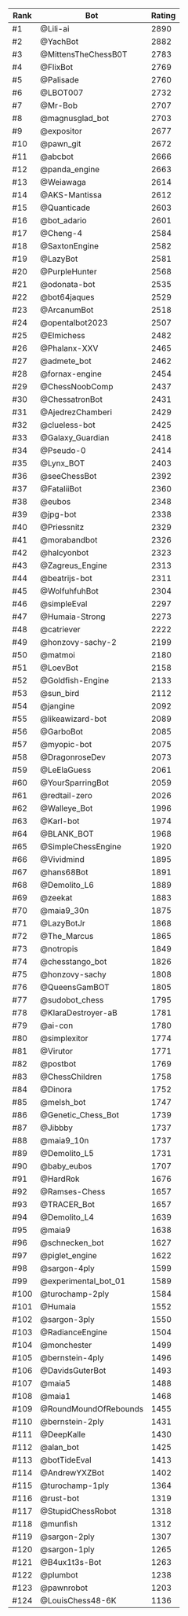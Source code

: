 Rank|Bot|Rating
---|---|---
#1|@Lili-ai|2890
#2|@YachBot|2882
#3|@MittensTheChessB0T|2783
#4|@FlixBot|2769
#5|@Palisade|2760
#6|@LBOT007|2732
#7|@Mr-Bob|2707
#8|@magnusglad_bot|2703
#9|@expositor|2677
#10|@pawn_git|2672
#11|@abcbot|2666
#12|@panda_engine|2663
#13|@Weiawaga|2614
#14|@AKS-Mantissa|2612
#15|@Quanticade|2603
#16|@bot_adario|2601
#17|@Cheng-4|2584
#18|@SaxtonEngine|2582
#19|@LazyBot|2581
#20|@PurpleHunter|2568
#21|@odonata-bot|2535
#22|@bot64jaques|2529
#23|@ArcanumBot|2518
#24|@opentalbot2023|2507
#25|@Elmichess|2482
#26|@Phalanx-XXV|2465
#27|@admete_bot|2462
#28|@fornax-engine|2454
#29|@ChessNoobComp|2437
#30|@ChessatronBot|2431
#31|@AjedrezChamberi|2429
#32|@clueless-bot|2425
#33|@Galaxy_Guardian|2418
#34|@Pseudo-0|2414
#35|@Lynx_BOT|2403
#36|@seeChessBot|2392
#37|@FataliiBot|2360
#38|@eubos|2348
#39|@jpg-bot|2338
#40|@Priessnitz|2329
#41|@morabandbot|2326
#42|@halcyonbot|2323
#43|@Zagreus_Engine|2313
#44|@beatrijs-bot|2311
#45|@WolfuhfuhBot|2304
#46|@simpleEval|2297
#47|@Humaia-Strong|2273
#48|@catriever|2222
#49|@honzovy-sachy-2|2199
#50|@matmoi|2180
#51|@LoevBot|2158
#52|@Goldfish-Engine|2133
#53|@sun_bird|2112
#54|@jangine|2092
#55|@likeawizard-bot|2089
#56|@GarboBot|2085
#57|@myopic-bot|2075
#58|@DragonroseDev|2073
#59|@LeElaGuess|2061
#60|@YourSparringBot|2059
#61|@redtail-zero|2026
#62|@Walleye_Bot|1996
#63|@Karl-bot|1974
#64|@BLANK_BOT|1968
#65|@SimpleChessEngine|1920
#66|@Vividmind|1895
#67|@hans68Bot|1891
#68|@Demolito_L6|1889
#69|@zeekat|1883
#70|@maia9_30n|1875
#71|@LazyBotJr|1868
#72|@The_Marcus|1865
#73|@notropis|1849
#74|@chesstango_bot|1826
#75|@honzovy-sachy|1808
#76|@QueensGamBOT|1805
#77|@sudobot_chess|1795
#78|@KlaraDestroyer-aB|1781
#79|@ai-con|1780
#80|@simplexitor|1774
#81|@Virutor|1771
#82|@postbot|1769
#83|@ChessChildren|1758
#84|@Dinora|1752
#85|@melsh_bot|1747
#86|@Genetic_Chess_Bot|1739
#87|@Jibbby|1737
#88|@maia9_10n|1737
#89|@Demolito_L5|1731
#90|@baby_eubos|1707
#91|@HardRok|1676
#92|@Ramses-Chess|1657
#93|@TRACER_Bot|1657
#94|@Demolito_L4|1639
#95|@maia9|1638
#96|@schnecken_bot|1627
#97|@piglet_engine|1622
#98|@sargon-4ply|1599
#99|@experimental_bot_01|1589
#100|@turochamp-2ply|1584
#101|@Humaia|1552
#102|@sargon-3ply|1550
#103|@RadianceEngine|1504
#104|@monchester|1499
#105|@bernstein-4ply|1496
#106|@DavidsGuterBot|1493
#107|@maia5|1488
#108|@maia1|1468
#109|@RoundMoundOfRebounds|1455
#110|@bernstein-2ply|1431
#111|@DeepKalle|1430
#112|@alan_bot|1425
#113|@botTideEval|1413
#114|@AndrewYXZBot|1402
#115|@turochamp-1ply|1364
#116|@rust-bot|1319
#117|@StupidChessRobot|1318
#118|@munfish|1312
#119|@sargon-2ply|1307
#120|@sargon-1ply|1265
#121|@B4ux1t3s-Bot|1263
#122|@plumbot|1238
#123|@pawnrobot|1203
#124|@LouisChess48-6K|1136
